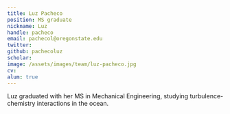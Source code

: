 ```yaml
---
title: Luz Pacheco
position: MS graduate
nickname: Luz
handle: pacheco
email: pachecol@oregonstate.edu
twitter:
github: pachecoluz
scholar:
image: /assets/images/team/luz-pacheco.jpg
cv:
alum: true
---
```

Luz graduated with her MS in Mechanical Engineering, studying turbulence-chemistry interactions in the ocean.


[Quarter 6, Linh Trung Ward, Thu Duc District, Ho Chi Minh City]: http://oregonstate.edu/
[Room E5.1, Block E, University of Information Technology, VNU-HCM]: http://mime.oregonstate.edu
